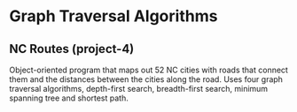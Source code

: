 # Graph Traversal Algorithms 
## NC Routes (project-4)
Object-oriented program that maps out 52 NC cities with roads that connect them and the distances between the cities along the road. Uses four graph traversal algorithms, depth-first search, breadth-first search, minimum spanning tree and shortest path.
